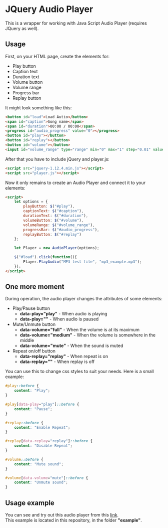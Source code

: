 # JQuery Audio Player
This is a wrapper for working with Java Script Audio Player (requires JQuery as well).

Usage
---
First, on your HTML page, create the elements for:
- Play button
- Caption text
- Duration text
- Volume button
- Volume range
- Progress bar
- Replay button

It might look something like this:
```html
<button id="load">Load Autio</button>
<span id="caption">Song name</span>
<span id="duration">00:00 / 00:00</span>
<progress id="audio_progress" value="0"></progress>
<button id="play"></button>
<button id="replay"></button>
<button id="volume"></button>
<input id="volume_range" type="range" min="0" max="1" step="0.01" value="1"/>
```

After that you have to include jQuery and player.js:
```html
<script src="jquery-1.12.4.min.js"></script>
<script src="player.js"></script>
```

Now it only remains to create an Audio Player and connect it to your elements:
```html
<script>
    let options = {
        playButton: $("#play"),
        captionText: $("#caption"),
        durationText: $("#duration"),
        volumeButton: $("#volume"),
        volumeRange: $("#volume_range"),
        progressBar: $("#audio_progress"),
        replayButton: $("#replay")
    };

    let Player = new AudioPlayer(options);

    $("#load").click(function(){
        Player.PlayAudio("MP3 test file", "mp3_example.mp3");
    });
</script>
```

One more moment
---
During operation, the audio player changes the attributes of some elements:
- Play/Pause button
  - **data-play="play"** - When audio is playing
  - **data-play=""** - When audio is paused
- Mute/Unmute button
  - **data-volume="full"** - When the volume is at its maximum
  - **data-volume="medium"** - When the volume is somewhere in the middle
  - **data-volume="mute"** - When the sound is muted
- Repeat on/off button
  - **data-replay="replay"** - When repeat is on
  - **data-replay=""** - When replay is off
  
You can use this to change css styles to suit your needs. Here is a small example:
```css
#play::before {
    content: "Play";
}

#play[data-play="play"]::before {
    content: "Pause";
}

#replay::before {
    content: "Enable Repeat";
}

#replay[data-replay="replay"]::before {
    content: "Disable Repeat";
}

#volume::before {
    content: "Mute sound";
}

#volume[data-volume="mute"]::before {
    content: "Unmute sound";
}
```

Usage example
---
You can see and try out this audio player from this [link](https://ksmsergei.github.io/audio-player/example/).<br>
This example is located in this repository, in the folder **"example"**.
